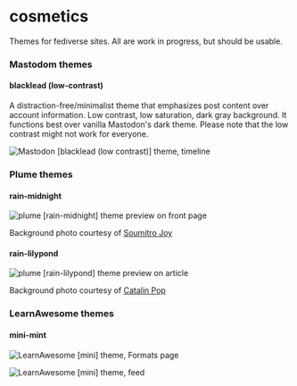 # cosmetics
Themes for fediverse sites. All are work in progress, but should be usable.

### Mastodom themes

#### blacklead (low-contrast)

A distraction-free/minimalist theme that emphasizes post content over account information. Low contrast, low saturation, dark gray background. It functions best over vanilla Mastodon's dark theme. Please note that the low contrast might not work for everyone. 

![Mastodon [blacklead (low contrast)] theme, timeline](https://fediverse.blog/static/media/C1490DEE-0C05-559F-BA3E-437023BFBD46.png)

### Plume themes

#### rain-midnight

![plume [rain-midnight] theme preview on front page](https://fediverse.blog/static/media/9B5858A3-D930-5271-74C8-E318849520B8.png)

Background photo courtesy of [Soumitro Joy](https://unsplash.com/photos/rrmLS74Nq0A)

#### rain-lilypond

 ![plume [rain-lilypond] theme preview on article](https://fediverse.blog/static/media/4382312E-1E16-7CC8-F59E-AB4C5BEC7D34.png) 

Background photo courtesy of [Catalin Pop](https://unsplash.com/photos/DL09PT4RDwA)

### LearnAwesome themes

#### mini-mint

 ![LearnAwesome [mini] theme, Formats page](https://fediverse.blog/static/media/C44B31DB-2FED-C06C-1901-AEE2873490EC.png) 

 ![LearnAwesome [mini] theme, feed](https://fediverse.blog/static/media/D1497396-3364-4F71-2182-A0592CDD55B3.png) 




